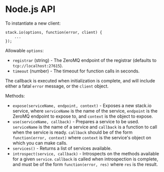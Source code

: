 # Node.js API #

To instantiate a new client:

    stack.io(options, function(error, client) {
        ...
    });

Allowable `options`:

 * `registrar` (string) - The ZeroMQ endpoint of the registrar
   (defaults to `tcp://localhost:27615`).
 * `timeout` (number) - The timeout for function calls in seconds.

The callback is executed when initialization is complete, and will include
either a fatal `error` message, or the `client` object.

Methods:
 * `expose(serviceName, endpoint, context)` - Exposes a new stack.io service,
   where `serviceName` is the name of the service, `endpoint` is the ZeroMQ
   endpoint to expose to, and `context` is the object to expose.
 * `use(serviceName, callback)` - Prepares a service to be used. `serviceName`
   is the name of a service and `callback` is a function to call when the
   service is ready. `callback` should be of the form
   `function(error, context)` where `context` is the service's object on which
   you can make calls.
 * `services()` - Returns a list of services available.
 * `introspect(service, callback)` - Introspects on the methods available
   for a given `service`. `callback` is called when introspection is complete,
   and must be of the form `function(error, res)` where `res` is the result.